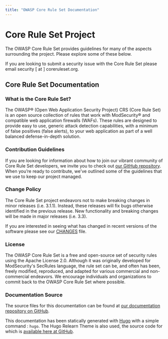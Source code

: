 ```yaml
---
title: "OWASP Core Rule Set Documentation"
---
```


# Core Rule Set Project

The OWASP Core Rule Set provides guidelines for many of the aspects surrounding the project. Please explore some of these below.

If you are looking to submit a security issue with the Core Rule Set please email security [ at ] coreruleset.org.

## Core Rule Set Documentation

### What is the Core Rule Set?

The OWASP® (Open Web Application Security Project) CRS (Core Rule Set) is an open source collection of rules that work with ModSecurity® and compatible web application firewalls (WAFs). These rules are designed to provide easy to use, generic attack detection capabilities, with a minimum of false positives (false alerts), to your web application as part of a well balanced defense-in-depth solution.

### Contribution Guidelines

If you are looking for information about how to join our vibrant community of Core Rule Set developers, we invite you to check out [our GitHub repository](https://github.com/coreruleset/coreruleset). When you’re ready to contribute, we've outlined some of the guidelines that we use to keep our project managed.

### Change Policy

The Core Rule Set project endeavors not to make breaking changes in minor releases (i.e. 3.1.1). Instead, these releases will fix bugs otherwise identified in the previous release. New functionality and breaking changes will be made in major releases (i.e. 3.3).

If you are interested in seeing what has changed in recent versions of the software please see our [CHANGES](https://github.com/coreruleset/coreruleset/blob/v3.4/dev/CHANGES) file.

### License

The OWASP Core Rule Set is a free and open-source set of security rules using the Apache License 2.0. Although it was originally developed for ModSecurity's SecRules language, the rule set can be, and often has been, freely modified, reproduced, and adapted for various commercial and non-commercial endeavors. We encourage individuals and organizations to commit back to the OWASP Core Rule Set where possible.

### Documentation Source

The source files for this documentation can be found at [our documentation repository on GitHub](https://github.com/coreruleset/documentation).

This documentation has been statically generated with [Hugo](https://github.com/gohugoio/hugo) with a simple command : `hugo`. The Hugo Relearn Theme is also used, the source code for which is [available here at GitHub](https://github.com/McShelby/hugo-theme-relearn).
